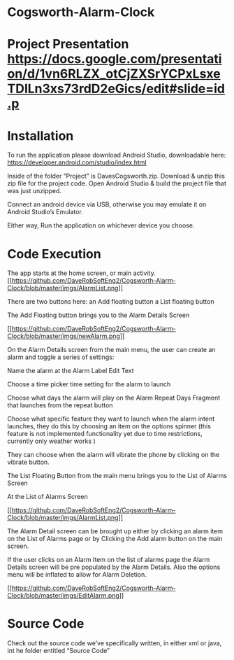 # Cogsworth-Alarm-Clock

# Project Presentation https://docs.google.com/presentation/d/1vn6RLZX_otCjZXSrYCPxLsxeTDILn3xs73rdD2eGics/edit#slide=id.p


# Installation
To run the application please download Android Studio, downloadable here: https://developer.android.com/studio/index.html

Inside of the folder “Project” is DavesCogsworth.zip. 
Download & unzip this zip file for the project code.
Open Android Studio & build the project file that was just unzipped. 

Connect an android device via USB, otherwise you may emulate it on Android Studio’s Emulator. 

Either way, Run the application on whichever device you choose. 

# Code Execution
The app starts at the home screen, or main activity. 
[[https://github.com/DaveRobSoftEng2/Cogsworth-Alarm-Clock/blob/master/imgs/AlarmList.png]]

There are two buttons here:
    an Add floating button
    a List floating button

The Add Floating button brings you to the Alarm Details Screen

[[https://github.com/DaveRobSoftEng2/Cogsworth-Alarm-Clock/blob/master/imgs/newAlarm.png]]

On the Alarm Details screen from the main menu, the user can create an alarm and toggle a series of settings:

Name the alarm at the Alarm Label Edit Text

Choose a time picker time setting for the alarm to launch

Choose what days the alarm will play on the Alarm Repeat Days Fragment that launches from the repeat button 

Choose what specific feature they want to launch when the alarm intent launches, they do this by choosing an item on the options spinner (this feature is not implemented functionality yet due to time restrictions, currently only weather works )

They can choose when the alarm will vibrate the phone by clicking on the vibrate button. 

The List Floating Button from the main menu brings you to the List of Alarms Screen

At the List of Alarms Screen

[[https://github.com/DaveRobSoftEng2/Cogsworth-Alarm-Clock/blob/master/imgs/AlarmList.png]]

The  Alarm Detail screen can be brought up either by clicking an alarm item on the List of Alarms page or by Clicking the Add alarm button on the main screen. 

If the user clicks on an Alarm Item on the list of alarms page the Alarm Details screen will be pre populated by the Alarm Details. Also the options menu will be inflated to allow for Alarm Deletion. 

[[https://github.com/DaveRobSoftEng2/Cogsworth-Alarm-Clock/blob/master/imgs/EditAlarm.png]]

# Source Code
Check out the source code we’ve specifically written, in either xml or java, int he folder entitled “Source Code” 
